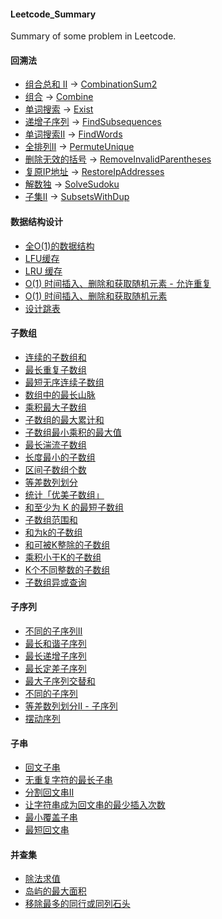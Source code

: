 #### Leetcode_Summary
Summary of some problem in Leetcode.
#### 回溯法
+ [组合总和 II](https://leetcode-cn.com/problems/combination-sum-ii/) -> [CombinationSum2](https://github.com/Sulley-Boo/Leetcode_Summary/blob/master/src/BacktrackingProblem/CombinationSum2.java)
+ [组合](https://leetcode-cn.com/problems/combinations/) -> [Combine](https://github.com/Sulley-Boo/Leetcode_Summary/blob/master/src/BacktrackingProblem/Combine.java)
+ [单词搜索](https://leetcode.cn/problems/word-search/) -> [Exist](https://github.com/Sulley-Boo/Leetcode_Summary/blob/master/src/BacktrackingProblem/Exist.java)
+ [递增子序列](https://leetcode.cn/problems/increasing-subsequences/) -> [FindSubsequences](https://github.com/Sulley-Boo/Leetcode_Summary/blob/master/src/BacktrackingProblem/FindSubsequences.java)
+ [单词搜索Ⅱ](https://leetcode.cn/problems/word-search-ii/) -> [FindWords](https://github.com/Sulley-Boo/Leetcode_Summary/blob/master/src/BacktrackingProblem/FindWords.java)
+ [全排列II](https://leetcode-cn.com/problems/permutations-ii/) -> [PermuteUnique](https://github.com/Sulley-Boo/Leetcode_Summary/blob/master/src/BacktrackingProblem/PermuteUnique.java)
+ [删除无效的括号](https://leetcode.cn/problems/remove-invalid-parentheses/) -> [RemoveInvalidParentheses](https://github.com/Sulley-Boo/Leetcode_Summary/blob/master/src/BacktrackingProblem/RemoveInvalidParentheses.java)
+ [复原IP地址](https://leetcode.cn/problems/restore-ip-addresses/) -> [RestoreIpAddresses](https://github.com/Sulley-Boo/Leetcode_Summary/blob/master/src/BacktrackingProblem/RestoreIpAddresses.java)
+ [解数独](https://leetcode.cn/problems/sudoku-solver/) -> [SolveSudoku](https://github.com/Sulley-Boo/Leetcode_Summary/blob/master/src/BacktrackingProblem/SolveSudoku.java)
+ [子集II](https://leetcode-cn.com/problems/subsets-ii/) -> [SubsetsWithDup](https://github.com/Sulley-Boo/Leetcode_Summary/blob/master/src/BacktrackingProblem/SubsetsWithDup.java)
#### 数据结构设计
+ [全O(1)的数据结构](https://leetcode-cn.com/problems/all-oone-data-structure/)
+ [LFU缓存](https://leetcode-cn.com/problems/lfu-cache/)
+ [LRU 缓存](https://leetcode-cn.com/problems/lru-cache/)
+ [O(1) 时间插入、删除和获取随机元素 - 允许重复](https://leetcode-cn.com/problems/insert-delete-getrandom-o1-duplicates-allowed/)
+ [O(1) 时间插入、删除和获取随机元素](https://leetcode-cn.com/problems/insert-delete-getrandom-o1/)
+ [设计跳表](https://leetcode-cn.com/problems/design-skiplist/)
#### 子数组
+ [连续的子数组和](https://leetcode.cn/problems/continuous-subarray-sum/)
+ [最长重复子数组](https://leetcode.cn/problems/maximum-length-of-repeated-subarray/)
+ [最短无序连续子数组](https://leetcode.cn/problems/shortest-unsorted-continuous-subarray/)
+ [数组中的最长山脉](https://leetcode-cn.com/problems/longest-mountain-in-array/)
+ [乘积最大子数组](https://leetcode-cn.com/problems/maximum-product-subarray/)
+ [子数组的最大累计和](https://leetcode-cn.com/problems/maximum-subarray/)
+ [子数组最小乘积的最大值](https://leetcode-cn.com/problems/maximum-subarray-min-product/)
+ [最长湍流子数组](https://leetcode-cn.com/problems/longest-turbulent-subarray/)
+ [长度最小的子数组](https://leetcode-cn.com/problems/minimum-size-subarray-sum/)
+ [区间子数组个数](https://leetcode-cn.com/problems/number-of-subarrays-with-bounded-maximum/)
+ [等差数列划分](https://leetcode-cn.com/problems/arithmetic-slices/)
+ [统计「优美子数组」](https://leetcode-cn.com/problems/count-number-of-nice-subarrays/)
+ [和至少为 K 的最短子数组](https://leetcode-cn.com/problems/shortest-subarray-with-sum-at-least-k/)
+ [子数组范围和](https://leetcode-cn.com/problems/sum-of-subarray-ranges/)
+ [和为k的子数组](https://leetcode-cn.com/problems/subarray-sum-equals-k/)
+ [和可被K整除的子数组](https://leetcode.cn/problems/subarray-sums-divisible-by-k/)
+ [乘积小于K的子数组](https://leetcode-cn.com/problems/subarray-product-less-than-k/)
+ [K个不同整数的子数组](https://leetcode-cn.com/problems/subarrays-with-k-different-integers/)
+ [子数组异或查询](https://leetcode-cn.com/problems/xor-queries-of-a-subarray/)
#### 子序列
+ [不同的子序列II](https://leetcode-cn.com/problems/distinct-subsequences-ii/)
+ [最长和谐子序列](https://leetcode-cn.com/problems/longest-harmonious-subsequence/)
+ [最长递增子序列](https://leetcode-cn.com/problems/longest-increasing-subsequence/)
+ [最长定差子序列](https://leetcode-cn.com/problems/longest-arithmetic-subsequence-of-given-difference/)
+ [最大子序列交替和](https://leetcode-cn.com/problems/maximum-alternating-subsequence-sum/)
+ [不同的子序列](https://leetcode-cn.com/problems/distinct-subsequences/)
+ [等差数列划分II - 子序列](https://leetcode-cn.com/problems/arithmetic-slices-ii-subsequence/)
+ [摆动序列](https://leetcode-cn.com/problems/wiggle-subsequence/)
#### 子串
+ [回文子串](https://leetcode-cn.com/problems/palindromic-substrings/)
+ [无重复字符的最长子串](https://leetcode-cn.com/problems/longest-substring-without-repeating-characters/)
+ [分割回文串II](https://leetcode-cn.com/problems/palindrome-partitioning-ii/)
+ [让字符串成为回文串的最少插入次数](https://leetcode-cn.com/problems/minimum-insertion-steps-to-make-a-string-palindrome/)
+ [最小覆盖子串](https://leetcode-cn.com/problems/minimum-window-substring/)
+ [最短回文串](https://leetcode-cn.com/problems/shortest-palindrome/)
#### 并查集
+ [除法求值](https://leetcode-cn.com/problems/evaluate-division/)
+ [岛屿的最大面积](https://leetcode-cn.com/problems/max-area-of-island/)
+ [移除最多的同行或同列石头](https://leetcode-cn.com/problems/most-stones-removed-with-same-row-or-column/)
